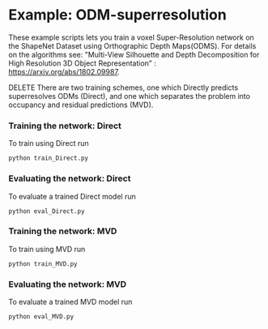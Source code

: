 # Example: ODM-superresolution 

These example scripts lets you train a voxel Super-Resolution network on the ShapeNet Dataset using Orthographic Depth Maps(ODMS). For details on the algorithms see: "Multi-View Silhouette and Depth Decomposition for High Resolution 3D Object Representation" : https://arxiv.org/abs/1802.09987. 


DELETE There are two training schemes, one which Directly predicts superresolves ODMs (Direct), and one which separates the problem into occupancy and residual predictions (MVD). 


### Training the network: Direct

To train using Direct run
```
python train_Direct.py
```


### Evaluating the network: Direct

To evaluate a trained Direct model run 
```
python eval_Direct.py
```


### Training the network: MVD

To train using MVD run
```
python train_MVD.py
```


### Evaluating the network: MVD

To evaluate a trained MVD model run 
```
python eval_MVD.py
```

